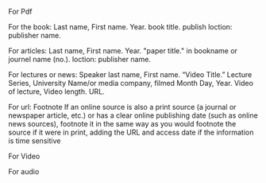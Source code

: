For Pdf 

For the book: 
Last name, First name. Year. book title. publish loction: publisher name. 

For articles:
Last name, First name. Year. "paper title." in bookname or journel name (no.). loction: publisher name. 

For lectures or news: 
Speaker last name, First name. “Video Title.” Lecture Series, University Name/or media company, filmed Month Day, Year. Video of lecture, Video length. URL.

For url: 
Footnote If an online source is also a print source (a journal or newspaper article, etc.) or has a clear online publishing date (such as online news sources), footnote it in the same way as you would footnote the source if it were in print, adding the URL and access date if the information is time sensitive

For Video


For audio 

